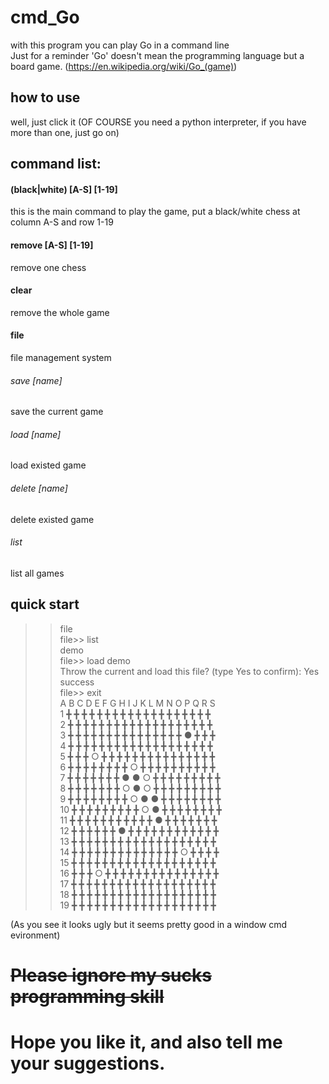 # cmd_Go
with this program you can play Go in a command line  
Just for a reminder 'Go' doesn't mean the programming language but a board game. (https://en.wikipedia.org/wiki/Go_(game))  

## how to use  
well, just click it  (OF COURSE you need a python interpreter, if you have more than one, just go on)

## command list:  
#### (black|white) [A-S] [1-19]  
this is the main command to play the game, put a black/white chess at column A-S and row 1-19  
#### remove [A-S] [1-19]  
remove one chess  
#### clear  
remove the whole game  
#### file  
file management system  
###### save [name]  
save the current game  
###### load [name]
load existed game
###### delete [name]  
delete existed game  
###### list  
list all games  

## quick start  
>> file  
file>> list  
demo  
file>> load demo  
Throw the current and load this file? (type Yes to confirm): Yes  
success  
file>> exit  
    A  B  C  D  E  F  G  H  I  J  K  L  M  N  O  P  Q  R  S  
1  ╋ ╋ ╋ ╋ ╋ ╋ ╋ ╋ ╋ ╋ ╋ ╋ ╋ ╋ ╋ ╋ ╋ ╋ ╋  
2  ╋ ╋ ╋ ╋ ╋ ╋ ╋ ╋ ╋ ╋ ╋ ╋ ╋ ╋ ╋ ╋ ╋ ╋ ╋  
3  ╋ ╋ ╋ ╋ ╋ ╋ ╋ ╋ ╋ ╋ ╋ ╋ ╋ ╋ ╋ ● ╋ ╋ ╋  
4  ╋ ╋ ╋ ╋ ╋ ╋ ╋ ╋ ╋ ╋ ╋ ╋ ╋ ╋ ╋ ╋ ╋ ╋ ╋  
5  ╋ ╋ ╋ ○ ╋ ╋ ╋ ╋ ╋ ╋ ╋ ╋ ╋ ╋ ╋ ╋ ╋ ╋ ╋  
6  ╋ ╋ ╋ ╋ ╋ ╋ ╋ ╋ ○ ╋ ╋ ╋ ╋ ╋ ╋ ╋ ╋ ╋ ╋  
7  ╋ ╋ ╋ ╋ ╋ ╋ ╋ ● ● ○ ╋ ╋ ╋ ╋ ╋ ╋ ╋ ╋ ╋  
8  ╋ ╋ ╋ ╋ ╋ ╋ ╋ ○ ● ○ ╋ ╋ ╋ ╋ ╋ ╋ ╋ ╋ ╋  
9  ╋ ╋ ╋ ╋ ╋ ╋ ╋ ╋ ○ ● ● ╋ ╋ ╋ ╋ ╋ ╋ ╋ ╋  
10 ╋ ╋ ╋ ╋ ╋ ╋ ╋ ╋ ╋ ○ ● ╋ ╋ ╋ ╋ ╋ ╋ ╋ ╋  
11 ╋ ╋ ╋ ╋ ╋ ╋ ╋ ╋ ╋ ╋ ╋ ● ╋ ╋ ╋ ╋ ╋ ╋ ╋  
12 ╋ ╋ ╋ ╋ ╋ ╋ ● ╋ ╋ ╋ ╋ ╋ ╋ ╋ ╋ ╋ ╋ ╋ ╋  
13 ╋ ╋ ╋ ╋ ╋ ╋ ╋ ╋ ╋ ╋ ╋ ╋ ╋ ╋ ╋ ╋ ╋ ╋ ╋  
14 ╋ ╋ ╋ ╋ ╋ ╋ ╋ ╋ ╋ ╋ ╋ ╋ ╋ ╋ ○ ╋ ╋ ╋ ╋  
15 ╋ ╋ ╋ ╋ ╋ ╋ ╋ ╋ ╋ ╋ ╋ ╋ ╋ ╋ ╋ ╋ ╋ ╋ ╋  
16 ╋ ╋ ╋ ○ ╋ ╋ ╋ ╋ ╋ ╋ ╋ ╋ ╋ ╋ ╋ ╋ ╋ ╋ ╋  
17 ╋ ╋ ╋ ╋ ╋ ╋ ╋ ╋ ╋ ╋ ╋ ╋ ╋ ╋ ╋ ╋ ╋ ╋ ╋  
18 ╋ ╋ ╋ ╋ ╋ ╋ ╋ ╋ ╋ ╋ ╋ ╋ ╋ ╋ ╋ ╋ ╋ ╋ ╋  
19 ╋ ╋ ╋ ╋ ╋ ╋ ╋ ╋ ╋ ╋ ╋ ╋ ╋ ╋ ╋ ╋ ╋ ╋ ╋  
>>   
(As you see it looks ugly but it seems pretty good in a window cmd evironment)

# ~~Please ignore my sucks programming skill~~
# Hope you like it, and also tell me your suggestions.
